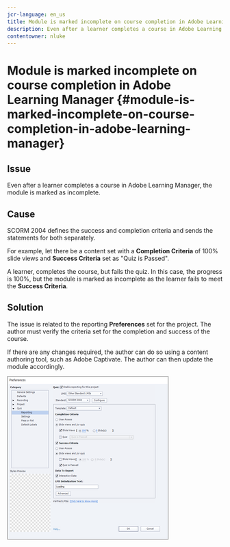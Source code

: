 ```yaml
---
jcr-language: en_us
title: Module is marked incomplete on course completion in Adobe Learning Manager
description: Even after a learner completes a course in Adobe Learning Manager, the module is marked as incomplete.
contentowner: nluke
---
```



# Module is marked incomplete on course completion in Adobe Learning Manager {#module-is-marked-incomplete-on-course-completion-in-adobe-learning-manager}

## Issue

Even after a learner completes a course in Adobe Learning Manager, the module is marked as incomplete.

## Cause

SCORM 2004 defines the success and completion criteria and sends the statements for both separately.

For example, let there be a content set with a **Completion Criteria** of 100% slide views and **Success Criteria** set as "Quiz is Passed".

A learner, completes the course, but fails the quiz. In this case, the progress is 100%, but the module is marked as incomplete as the learner fails to meet the **Success Criteria**.

## Solution

The issue is related to the reporting **Preferences** set for the project. The author must verify the criteria set for the completion and success of the course.

If there are any changes required, the author can do so using a content authoring tool, such as Adobe Captivate. The author can then update the module accordingly.

![](assets/scorm.png)

